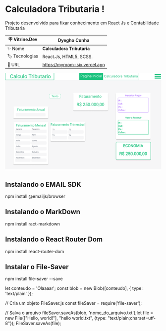 # Calculadora Tributaria ! 

Projeto desenvolvido para fixar conhecimento em React Js e Contabilidade Tributaria

| :placard: Vitrine.Dev |**Dyegho Cunha**
| -------------  | --- |
| :sparkles: Nome        | **Calculadora Tributaria**
| :label: Tecnologias | React.Js, HTML5, SCSS.
| :rocket: URL         | https://myroom-six.vercel.app


<!-- Inserir imagem com a #vitrinedev ao final do link -->
![](https://github.com/DyeghoCunha/calculadora_tributaria/blob/master/Captura%20de%20tela%202023-05-24%20201039.png?raw=true#vitrinedev)






## Instalando o EMAIL SDK

npm install @emailjs/browser 

## Instalando o MarkDown

npm install ract-markdown

## Instalando o React Router Dom

npm install react-router-dom

## Instalar o File-Saver

npm install file-saver --save

let conteudo = 'Olaaaar';
const blob = new Blob([conteudo], { type: 'text/plain' });

// Cria um objeto FileSaver.js
const fileSaver = require('file-saver');

// Salva o arquivo
fileSaver.saveAs(blob, 'nome_do_arquivo.txt');let file = new File(["Hello, world!"], "hello world.txt", {type: "text/plain;charset=utf-8"});
FileSaver.saveAs(file);